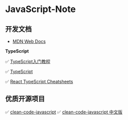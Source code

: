 # JavaScript-Note

## 开发文档
* [MDN Web Docs](https://developer.mozilla.org/zh-CN/)

**TypeScript**

✅ [TypeScript入门教程](https://ts.xcatliu.com/)

✅ [TypeScript](https://www.typescriptlang.org)

✅ [React TypeScript Cheatsheets](https://react-typescript-cheatsheet.netlify.app/)

## 优质开源项目
✅ [clean-code-javascript](https://github.com/ryanmcdermott/clean-code-javascript)
✅ [clean-code-javascript 中文版](https://github.com/alivebao/clean-code-js#%E7%9B%AE%E5%BD%95)
